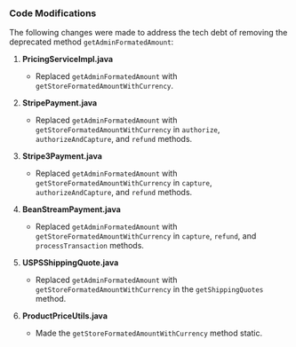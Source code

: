 
### Code Modifications

The following changes were made to address the tech debt of removing the deprecated method `getAdminFormatedAmount`:

1. **PricingServiceImpl.java**
   - Replaced `getAdminFormatedAmount` with `getStoreFormatedAmountWithCurrency`.

2. **StripePayment.java**
   - Replaced `getAdminFormatedAmount` with `getStoreFormatedAmountWithCurrency` in `authorize`, `authorizeAndCapture`, and `refund` methods.

3. **Stripe3Payment.java**
   - Replaced `getAdminFormatedAmount` with `getStoreFormatedAmountWithCurrency` in `capture`, `authorizeAndCapture`, and `refund` methods.

4. **BeanStreamPayment.java**
   - Replaced `getAdminFormatedAmount` with `getStoreFormatedAmountWithCurrency` in `capture`, `refund`, and `processTransaction` methods.

5. **USPSShippingQuote.java**
   - Replaced `getAdminFormatedAmount` with `getStoreFormatedAmountWithCurrency` in the `getShippingQuotes` method.

6. **ProductPriceUtils.java**
   - Made the `getStoreFormatedAmountWithCurrency` method static.
